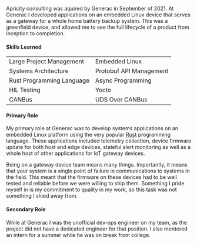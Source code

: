 Apricity consulting was aquired by Generac in September of 2021. At Generac I developed applications on an embedded Linux device that serves as a gateway for a whole home battery backup system. This was a greenfield device, and allowed me to see the full lifecycle of a product from inception to completion.

#### Skills Learned

|   |  |
|---|---|
|Large Project Management| Embedded Linux |
|Systems Architecture | Protobuf API Management |
|Rust Programming Language | Async Programming |
|HIL Testing | Yocto |
| CANBus | UDS Over CANBus |

#### Primary Role

My primary role at Generac was to develop systems applications on an embedded Linux platform using the very popular [Rust](https://www.rust-lang.org/) programming language. These applications included telemetry collection, device firmware update for both host and edge devices, stateful alert monitoring as well as a whole host of other applications for IoT gateway devices.

Being on a gateway device team means many things. Importantly, it means that your system is a single point of failure in communications to systems in the field. This meant that the firmware on these devices had to be well tested and reliable before we were willing to ship them. Something I pride myself in is my commitment to quality in my work, so this task was not something I shied away from.

#### Secondary Role

While at Generac I was the unofficial dev-ops engineer on my team, as the project did not have a dedicated engineer for that position. I also mentored an intern for a summer while he was on break from college.
